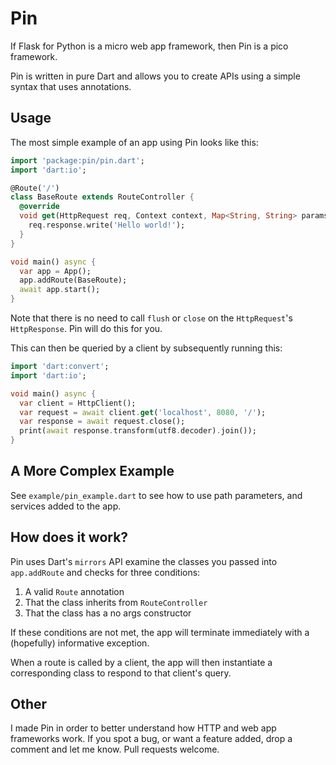 # Pin

If Flask for Python is a micro web app framework, then Pin is a pico framework.

Pin is written in pure Dart and allows you to create APIs using a simple syntax that uses annotations.

## Usage

The most simple example of an app using Pin looks like this:

```dart
import 'package:pin/pin.dart';
import 'dart:io';

@Route('/')
class BaseRoute extends RouteController {
  @override
  void get(HttpRequest req, Context context, Map<String, String> params) {
    req.response.write('Hello world!');
  }
}

void main() async {
  var app = App();
  app.addRoute(BaseRoute);
  await app.start();
}
```

Note that there is no need to call `flush` or `close` on the `HttpRequest`'s `HttpResponse`. Pin will do this for you.

This can then be queried by a client by subsequently running this:

```dart
import 'dart:convert';
import 'dart:io';

void main() async {
  var client = HttpClient();
  var request = await client.get('localhost', 8080, '/');
  var response = await request.close();
  print(await response.transform(utf8.decoder).join());
}
```

## A More Complex Example

See `example/pin_example.dart` to see how to use path parameters, and services added to the app.

## How does it work?

Pin uses Dart's `mirrors` API examine the classes you passed into `app.addRoute` and checks for three conditions:

1. A valid `Route` annotation
2. That the class inherits from `RouteController`
3. That the class has a no args constructor

If these conditions are not met, the app will terminate immediately with a (hopefully) informative exception.

When a route is called by a client, the app will then instantiate a corresponding class to respond to that client's query.

## Other

I made Pin in order to better understand how HTTP and web app frameworks work. If you spot a bug, or want a feature added, drop a comment and let me know. Pull requests welcome.
